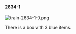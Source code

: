 #### 2634-1
![train-2634-1-0.png](https://github.com/lil-lab/nlvr/raw/master/nlvr/train/images/71/train-2634-1-0.png "train-2634-1-0.png")

There is a box with 3 blue items.